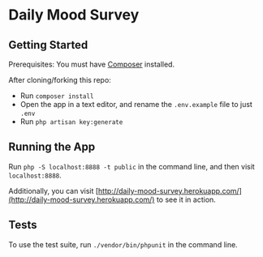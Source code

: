 # Daily Mood Survey

## Getting Started

Prerequisites: You must have [Composer](https://getcomposer.org/) installed.

After cloning/forking this repo:
- Run `composer install`
- Open the app in a text editor, and rename the `.env.example` file to just `.env`
- Run `php artisan key:generate`

## Running the App

Run `php -S localhost:8888 -t public` in the command line, and then visit `localhost:8888`.

Additionally, you can visit [http://daily-mood-survey.herokuapp.com/](http://daily-mood-survey.herokuapp.com/) to see it in action.

## Tests

To use the test suite, run `./vendor/bin/phpunit` in the command line.
